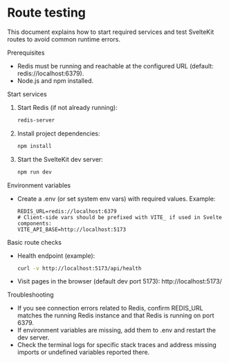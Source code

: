 # Route testing

This document explains how to start required services and test SvelteKit routes to avoid common runtime errors.

Prerequisites
- Redis must be running and reachable at the configured URL (default: redis://localhost:6379).
- Node.js and npm installed.

Start services
1. Start Redis (if not already running):
   ```bash
   redis-server
   ```
2. Install project dependencies:
   ```bash
   npm install
   ```
3. Start the SvelteKit dev server:
   ```bash
   npm run dev
   ```

Environment variables
- Create a .env (or set system env vars) with required values. Example:
  ```
  REDIS_URL=redis://localhost:6379
  # Client-side vars should be prefixed with VITE_ if used in Svelte components:
  VITE_API_BASE=http://localhost:5173
  ```

Basic route checks
- Health endpoint (example):
  ```bash
  curl -v http://localhost:5173/api/health
  ```
- Visit pages in the browser (default dev port 5173): http://localhost:5173/

Troubleshooting
- If you see connection errors related to Redis, confirm REDIS_URL matches the running Redis instance and that Redis is running on port 6379.
- If environment variables are missing, add them to .env and restart the dev server.
- Check the terminal logs for specific stack traces and address missing imports or undefined variables reported there.
